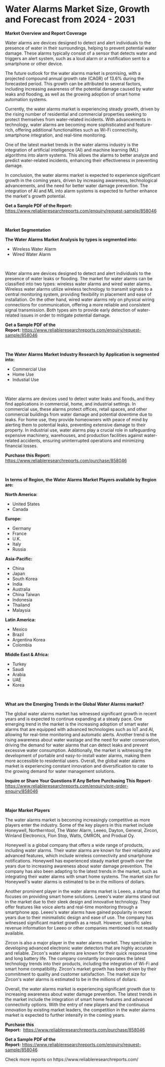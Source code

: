 <p><h1>Water Alarms Market Size, Growth and Forecast from 2024 - 2031</h1></p><p><strong>Market Overview and Report Coverage</strong></p>
<p><p>Water alarms are devices designed to detect and alert individuals to the presence of water in their surroundings, helping to prevent potential water damage. These alarms typically consist of a sensor that detects water and triggers an alert system, such as a loud alarm or a notification sent to a smartphone or other device.</p><p>The future outlook for the water alarms market is promising, with a projected compound annual growth rate (CAGR) of 13.6% during the forecasted period. This growth can be attributed to several factors, including increasing awareness of the potential damage caused by water leaks and flooding, as well as the growing adoption of smart home automation systems.</p><p>Currently, the water alarms market is experiencing steady growth, driven by the rising number of residential and commercial properties seeking to protect themselves from water-related incidents. With advancements in technology, water alarms are becoming more sophisticated and feature-rich, offering additional functionalities such as Wi-Fi connectivity, smartphone integration, and real-time monitoring.</p><p>One of the latest market trends in the water alarms industry is the integration of artificial intelligence (AI) and machine learning (ML) algorithms into alarm systems. This allows the alarms to better analyze and predict water-related incidents, enhancing their effectiveness in preventing damage.</p><p>In conclusion, the water alarms market is expected to experience significant growth in the coming years, driven by increasing awareness, technological advancements, and the need for better water damage prevention. The integration of AI and ML into alarm systems is expected to further enhance the market's growth potential.</p></p>
<p><strong>Get a Sample PDF of the Report:</strong> <a href="https://www.reliableresearchreports.com/enquiry/request-sample/858046">https://www.reliableresearchreports.com/enquiry/request-sample/858046</a></p>
<p>&nbsp;</p>
<p><strong>Market Segmentation</strong></p>
<p><strong>The Water Alarms Market Analysis by types is segmented into:</strong></p>
<p><ul><li>Wireless Water Alarm</li><li>Wired Water Alarm</li></ul></p>
<p>&nbsp;</p>
<p><p>Water alarms are devices designed to detect and alert individuals to the presence of water leaks or flooding. The market for water alarms can be classified into two types: wireless water alarms and wired water alarms. Wireless water alarms utilize wireless technology to transmit signals to a central monitoring system, providing flexibility in placement and ease of installation. On the other hand, wired water alarms rely on physical wiring connections for communication, offering a more reliable and consistent signal transmission. Both types aim to provide early detection of water-related issues in order to mitigate potential damage.</p></p>
<p><strong>Get a Sample PDF of the Report:</strong>&nbsp;<a href="https://www.reliableresearchreports.com/enquiry/request-sample/858046">https://www.reliableresearchreports.com/enquiry/request-sample/858046</a></p>
<p>&nbsp;</p>
<p><strong>The Water Alarms Market Industry Research by Application is segmented into:</strong></p>
<p><ul><li>Commercial Use</li><li>Home Use</li><li>Industial Use</li></ul></p>
<p>&nbsp;</p>
<p><p>Water alarms are devices used to detect water leaks and floods, and they find applications in commercial, home, and industrial settings. In commercial use, these alarms protect offices, retail spaces, and other commercial buildings from water damage and potential downtime due to leaks. For home use, they provide homeowners with peace of mind by alerting them to potential leaks, preventing extensive damage to their property. In industrial use, water alarms play a crucial role in safeguarding expensive machinery, warehouses, and production facilities against water-related accidents, ensuring uninterrupted operations and minimizing financial losses.</p></p>
<p><strong>Purchase this Report:</strong>&nbsp; <a href="https://www.reliableresearchreports.com/purchase/858046">https://www.reliableresearchreports.com/purchase/858046</a></p>
<p>&nbsp;</p>
<p><strong>In terms of Region, the Water Alarms Market Players available by Region are:</strong></p>
<p>
    <p> <strong> North America: </strong>
        <ul>
            <li>United States</li>
            <li>Canada</li>
        </ul>
        </p> 
    <p> <strong> Europe: </strong>
        <ul>
            <li>Germany</li>
            <li>France</li>
            <li>U.K.</li>
            <li>Italy</li>
            <li>Russia</li>
        </ul>
        </p> 
    <p> <strong> Asia-Pacific: </strong>
        <ul>
            <li>China</li>
            <li>Japan</li>
            <li>South Korea</li>
            <li>India</li>
            <li>Australia</li>
            <li>China Taiwan</li>
            <li>Indonesia</li>
            <li>Thailand</li>
            <li>Malaysia</li>
        </ul>
        </p> 
    <p> <strong> Latin America: </strong>
        <ul>
            <li>Mexico</li>
            <li>Brazil</li>
            <li>Argentina Korea</li>
            <li>Colombia</li>
        </ul>
        </p> 
    <p> <strong> Middle East & Africa: </strong>
        <ul>
            <li>Turkey</li>
            <li>Saudi</li>
            <li>Arabia</li>
            <li>UAE</li>
            <li>Korea</li>
        </ul>
    </p>
    </p>
<p>&nbsp;</p>
<p><strong>What are the Emerging Trends in the Global Water Alarms market?</strong></p>
<p><p>The global water alarms market has witnessed significant growth in recent years and is expected to continue expanding at a steady pace. One emerging trend in the market is the increasing adoption of smart water alarms that are equipped with advanced technologies such as IoT and AI, allowing for real-time monitoring and automatic alerts. Another trend is the rising awareness about water wastage and the need for water conservation, driving the demand for water alarms that can detect leaks and prevent excessive water consumption. Additionally, the market is witnessing the development of portable and easy-to-install water alarms, making them more accessible to residential users. Overall, the global water alarms market is experiencing constant innovation and diversification to cater to the growing demand for water management solutions.</p></p>
<p><strong>Inquire or Share Your Questions If Any Before Purchasing This Report</strong>- <a href="https://www.reliableresearchreports.com/enquiry/pre-order-enquiry/858046">https://www.reliableresearchreports.com/enquiry/pre-order-enquiry/858046</a></p>
<p>&nbsp;</p>
<p><strong>Major Market Players</strong></p>
<p><p>The water alarms market is becoming increasingly competitive as more players enter the industry. Some of the key players in this market include Honeywell, Northerntool, The Water Alarm, Leeeo, Dayton, General, Zircon, Winland Electronics, Flon Stop, Watts, OMRON, and Produal Oy.</p><p>Honeywell is a global company that offers a wide range of products, including water alarms. Their water alarms are known for their reliability and advanced features, which include wireless connectivity and smartphone notifications. Honeywell has experienced steady market growth over the years due to increasing awareness about water damage prevention. The company has also been adapting to the latest trends in the market, such as integrating their water alarms with smart home systems. The market size for Honeywell's water alarms is estimated to be in the millions of dollars.</p><p>Another prominent player in the water alarms market is Leeeo, a startup that focuses on providing smart home solutions. Leeeo's water alarms stand out in the market due to their sleek design and innovative technology. They offer features like voice alerts and real-time monitoring through a smartphone app. Leeeo's water alarms have gained popularity in recent years due to their minimalistic design and ease of use. The company has witnessed significant market growth as a result. However, specific sales revenue information for Leeeo or other companies mentioned is not readily available.</p><p>Zircon is also a major player in the water alarms market. They specialize in developing advanced electronic water detectors that are highly accurate and reliable. Zircon's water alarms are known for their quick response time and long battery life. The company constantly incorporates the latest technology trends into their products, including the integration of Wi-Fi and smart home compatibility. Zircon's market growth has been driven by their commitment to quality and customer satisfaction. The market size for Zircon's water alarms is estimated to be in the millions of dollars.</p><p>Overall, the water alarms market is experiencing significant growth due to increasing awareness about water damage prevention. The latest trends in the market include the integration of smart home features and advanced connectivity options. With the entry of new players and the continuous innovation by existing market leaders, the competition in the water alarms market is expected to further intensify in the coming years.</p></p>
<p><strong>Purchase this Report:</strong>&nbsp;&nbsp;<a href="https://www.reliableresearchreports.com/purchase/858046">https://www.reliableresearchreports.com/purchase/858046</a></p>
<p></p>
<p><strong>Get a Sample PDF of the Report:</strong>&nbsp;<a href="https://www.reliableresearchreports.com/enquiry/request-sample/858046">https://www.reliableresearchreports.com/enquiry/request-sample/858046</a></p>
<p>Check more reports on https://www.reliableresearchreports.com/</p>